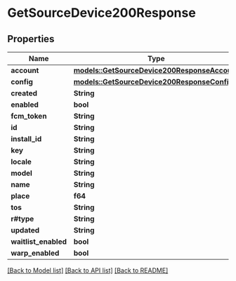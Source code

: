 # GetSourceDevice200Response

## Properties

Name | Type | Description | Notes
------------ | ------------- | ------------- | -------------
**account** | [**models::GetSourceDevice200ResponseAccount**](GetSourceDevice_200_Response_account.md) |  | 
**config** | [**models::GetSourceDevice200ResponseConfig**](GetSourceDevice_200_Response_config.md) |  | 
**created** | **String** |  | 
**enabled** | **bool** |  | 
**fcm_token** | **String** |  | 
**id** | **String** |  | 
**install_id** | **String** |  | 
**key** | **String** |  | 
**locale** | **String** |  | 
**model** | **String** |  | 
**name** | **String** |  | 
**place** | **f64** |  | 
**tos** | **String** |  | 
**r#type** | **String** |  | 
**updated** | **String** |  | 
**waitlist_enabled** | **bool** |  | 
**warp_enabled** | **bool** |  | 

[[Back to Model list]](../README.md#documentation-for-models) [[Back to API list]](../README.md#documentation-for-api-endpoints) [[Back to README]](../README.md)


